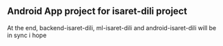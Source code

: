 ## Android App project for isaret-dili project

At the end, backend-isaret-dili, ml-isaret-dili and android-isaret-dili will be in sync i hope
